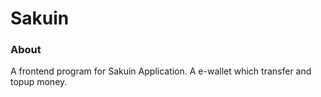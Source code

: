 # Sakuin

### About
A frontend program for Sakuin Application.
A e-wallet which transfer and topup money.

